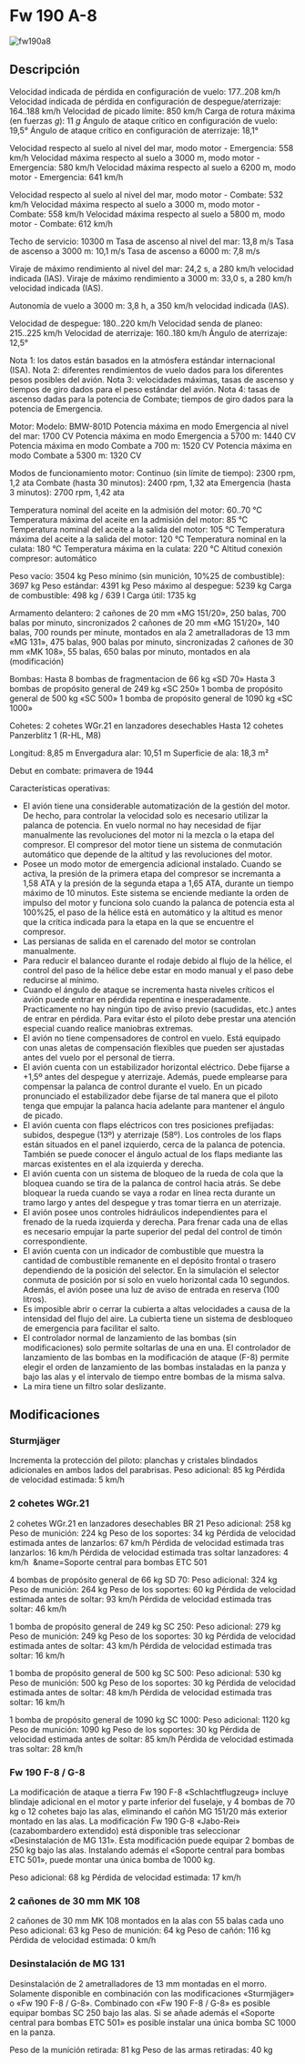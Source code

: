 # Fw 190 A-8

![fw190a8](../images/fw190a8.png)

## Descripción

Velocidad indicada de pérdida en configuración de vuelo: 177..208 km/h
Velocidad indicada de pérdida en configuración de despegue/aterrizaje: 164..188 km/h
Velocidad de picado límite: 850 km/h
Carga de rotura máxima (en fuerzas <i>g</i>): 11 <i>g</i>
Ángulo de ataque crítico en configuración de vuelo: 19,5°
Ángulo de ataque crítico en configuración de aterrizaje: 18,1°

Velocidad respecto al suelo al nivel del mar, modo motor - Emergencia: 558 km/h
Velocidad máxima respecto al suelo a 3000 m, modo motor - Emergencia: 580 km/h
Velocidad máxima respecto al suelo a 6200 m, modo motor - Emergencia: 641 km/h

Velocidad respecto al suelo al nivel del mar, modo motor - Combate: 532 km/h
Velocidad máxima respecto al suelo a 3000 m, modo motor - Combate: 558 km/h
Velocidad máxima respecto al suelo a 5800 m, modo motor - Combate: 612 km/h

Techo de servicio: 10300 m
Tasa de ascenso al nivel del mar: 13,8 m/s
Tasa de ascenso a 3000 m: 10,1 m/s
Tasa de ascenso a 6000 m: 7,8 m/s

Viraje de máximo rendimiento al nivel del mar: 24,2 s, a 280 km/h velocidad indicada (IAS).
Viraje de máximo rendimiento a 3000 m: 33,0 s, a 280 km/h velocidad indicada (IAS).

Autonomía de vuelo a 3000 m: 3,8 h, a 350 km/h velocidad indicada (IAS).

Velocidad de despegue: 180..220 km/h
Velocidad senda de planeo: 215..225 km/h
Velocidad de aterrizaje: 160..180 km/h
Ángulo de aterrizaje: 12,5°

Nota 1: los datos están basados en la atmósfera estándar internacional (ISA).
Nota 2: diferentes rendimientos de vuelo dados para los diferentes pesos posibles del avión.
Nota 3: velocidades máximas, tasas de ascenso y tiempos de giro dados para el peso estándar del avión.
Nota 4: tasas de ascenso dadas para la potencia de Combate; tiempos de giro dados para la potencia de Emergencia.

Motor:
Modelo: BMW-801D
Potencia máxima en modo Emergencia al nivel del mar: 1700 CV
Potencia máxima en modo Emergencia a 5700 m: 1440 CV
Potencia máxima en modo Combate a 700 m: 1520 CV
Potencia máxima en modo Combate a 5300 m: 1320 CV

Modos de funcionamiento motor:
Continuo (sin límite de tiempo): 2300 rpm, 1,2 ata
Combate (hasta 30 minutos): 2400 rpm, 1,32 ata
Emergencia (hasta 3 minutos): 2700 rpm, 1,42 ata

Temperatura nominal del aceite en la admisión del motor: 60..70 °C
Temperatura máxima del aceite en la admisión del motor: 85 °C
Temperatura nominal del aceite a la salida del motor: 105 °C
Temperatura máxima del aceite a la salida del motor: 120 °C
Temperatura nominal en la culata: 180 °C
Temperatura máxima en la culata: 220 °C
Altitud conexión compresor: automático

Peso vacío: 3504 kg
Peso mínimo (sin munición, 10%25 de combustible): 3697 kg
Peso estándar: 4391 kg
Peso máximo al despegue: 5239 kg
Carga de combustible: 498 kg / 639 l
Carga útil: 1735 kg

Armamento delantero:
2 cañones de 20 mm «MG 151/20», 250 balas, 700 balas por minuto, sincronizados
2 cañones de 20 mm «MG 151/20», 140 balas, 700 rounds per minute, montados en ala
2 ametralladoras de 13 mm «MG 131», 475 balas, 900 balas por minuto, sincronizadas
2 cañones de 30 mm «MK 108», 55 balas, 650 balas por minuto, montados en ala (modificación)

Bombas:
Hasta 8 bombas de fragmentacion de 66 kg «SD 70»
Hasta 3 bombas de propósito general de 249 kg «SC 250»
1 bomba de propósito general de 500 kg «SC 500»
1 bomba de propósito general de 1090 kg «SC 1000»

Cohetes:
2 cohetes WGr.21 en lanzadores desechables
Hasta 12 cohetes Panzerblitz 1 (R-HL, M8)

Longitud: 8,85 m
Envergadura alar: 10,51 m
Superficie de ala: 18,3 m²

Debut en combate: primavera de 1944

Características operativas:
- El avión tiene una considerable automatización de la gestión del motor. De hecho, para controlar la velocidad solo es necesario utilizar la palanca de potencia. En vuelo normal no hay necesidad de fijar manualmente las revoluciones del motor ni la mezcla o la etapa del compresor. El compresor del motor tiene un sistema de conmutación automático que depende de la altitud y las revoluciones del motor.
- Posee un modo motor de emergencia adicional instalado. Cuando se activa, la presión de la primera etapa del compresor se incremanta a 1,58 ATA y la presión de la segunda etapa a 1,65 ATA, durante un tiempo máximo de 10 minutos. Este sistema se enciende mediante la orden de impulso del motor y funciona solo cuando la palanca de potencia esta al 100%25, el paso de la hélice está en automático y la altitud es menor que la crítica indicada para la etapa en la que se encuentre el compresor.
- Las persianas de salida en el carenado del motor se controlan manualmente.
- Para reducir el balanceo durante el rodaje debido al flujo de la hélice, el control del paso de la hélice debe estar en modo manual y el paso debe reducirse al mínimo.
- Cuando el ángulo de ataque se incrementa hasta niveles críticos el avión puede entrar en pérdida repentina e inesperadamente. Practicamente no hay ningún tipo de aviso previo (sacudidas, etc.) antes de entrar en pérdida. Para evitar ésto el piloto debe prestar una atención especial cuando realice maniobras extremas.
- El avión no tiene compensadores de control en vuelo. Está equipado con unas aletas de compensación flexibles que pueden ser ajustadas antes del vuelo por el personal de tierra.
- El avión cuenta con un estabilizador horizontal eléctrico. Debe fijarse a +1,5º antes del despegue y aterrizaje. Además, puede emplearse para compensar la palanca de control durante el vuelo. En un picado pronunciado el estabilizador debe fijarse de tal manera que el piloto tenga que empujar la palanca hacia adelante para mantener el ángulo de picado.
- El avión cuenta con flaps eléctricos con tres posiciones prefijadas: subidos, despegue (13º) y aterrizaje (58º). Los controles de los flaps están situados en el panel izquierdo, cerca de la palanca de potencia. También se puede conocer el ángulo actual de los flaps mediante las marcas existentes en el ala izquierda y derecha.
- El avión cuenta con un sistema de bloqueo de la rueda de cola que la bloquea cuando se tira de la palanca de control hacia atrás. Se debe bloquear la rueda cuando se vaya a rodar en línea recta durante un tramo largo y antes del despegue y tras tomar tierra en un aterrizaje.
- El avión posee unos controles hidráulicos independientes para el frenado de la rueda izquierda y derecha. Para frenar cada una de ellas es necesario empujar la parte superior del pedal del control de timón correspondiente.
- El avión cuenta con un indicador de combustible que muestra la cantidad de combustible remanente en el depósito frontal o trasero dependiendo de la posición del selector. En la simulación el selector conmuta de posición por sí solo en vuelo horizontal cada 10 segundos. Además, el avión posee una luz de aviso de entrada en reserva (100 litros).
- Es imposible abrir o cerrar la cubierta a altas velocidades a causa de la intensidad del flujo del aire. La cubierta tiene un sistema de desbloqueo de emergencia para facilitar el salto.
- El controlador normal de lanzamiento de las bombas (sin modificaciones) solo permite soltarlas de una en una. El controlador de lanzamiento de las bombas en la modificación de ataque (F-8) permite elegir el orden de lanzamiento de las bombas instaladas en la panza y bajo las alas y el intervalo de tiempo entre bombas de la misma salva.
- La mira tiene un filtro solar deslizante.

## Modificaciones

### Sturmjäger

Incrementa la protección del piloto: planchas y cristales blindados adicionales en ambos lados del parabrisas.
Peso adicional: 85 kg
Pérdida de velocidad estimada: 5 km/h
### 2 cohetes WGr.21

2 cohetes WGr.21 en lanzadores desechables BR 21
Peso adicional: 258 kg
Peso de munición: 224 kg
Peso de los soportes: 34 kg
Pérdida de velocidad estimada antes de lanzarlos: 67 km/h
Pérdida de velocidad estimada tras lanzarlos: 16 km/h
Pérdida de velocidad estimada tras soltar lanzadores: 4 km/h
﻿
&name=Soporte central para bombas ETC 501

4 bombas de propósito general de 66 kg SD 70:
Peso adicional: 324 kg
Peso de munición: 264 kg
Peso de los soportes: 60 kg
Pérdida de velocidad estimada antes de soltar: 93 km/h
Pérdida de velocidad estimada tras soltar: 46 km/h

1 bomba de propósito general de 249 kg SC 250:
Peso adicional: 279 kg
Peso de munición: 249 kg
Peso de los soportes: 30 kg
Pérdida de velocidad estimada antes de soltar: 43 km/h
Pérdida de velocidad estimada tras soltar: 16 km/h

1 bomba de propósito general de 500 kg SC 500:
Peso adicional: 530 kg
Peso de munición: 500 kg
Peso de los soportes: 30 kg
Pérdida de velocidad estimada antes de soltar: 48 km/h
Pérdida de velocidad estimada tras soltar: 16 km/h

1 bomba de propósito general de 1090 kg SC 1000:
Peso adicional: 1120 kg
Peso de munición: 1090 kg
Peso de los soportes: 30 kg
Pérdida de velocidad estimada antes de soltar: 85 km/h
Pérdida de velocidad estimada tras soltar: 28 km/h

### Fw 190 F-8 / G-8

La modificación de ataque a tierra Fw 190 F-8 «Schlachtflugzeug» incluye blindaje adicional en el motor y parte inferior del fuselaje, y 4 bombas de 70 kg o 12 cohetes bajo las alas, eliminando el cañón MG 151/20 más exterior montado en las alas.
La modificación Fw 190 G-8 «Jabo-Rei» (cazabombardero extendido) está disponible tras seleccionar «Desinstalación de MG 131». Esta modificación puede equipar 2 bombas de 250 kg bajo las alas. Instalando además el «Soporte central para bombas ETC 501», puede montar una única bomba de 1000 kg.

Peso adicional: 68 kg
Pérdida de velocidad estimada: 17 km/h
### 2 cañones de 30 mm MK 108

2 cañones de 30 mm MK 108 montados en la alas con 55 balas cada uno
Peso adicional: 63 kg
Peso de munición: 64 kg
Peso de cañón: 116 kg
Pérdida de velocidad estimada: 0 km/h
### Desinstalación de MG 131

Desinstalación de 2 ametralladores de 13 mm montadas en el morro.
Solamente disponible en combinación con las modificaciones «Sturmjäger» o «Fw 190 F-8 / G-8».
Combinado con «Fw 190 F-8 / G-8» es posible equipar bombas SC 250 bajo las alas. Si se añade además el «Soporte central para bombas ETC 501» es posible instalar una única bomba SC 1000 en la panza.

Peso de la munición retirada: 81 kg
Peso de las armas retiradas: 40 kg
